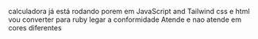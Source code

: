 calculadora já está rodando porem em JavaScript and Tailwind css e html
vou converter para ruby
legar a conformidade Atende e nao atende em cores diferentes
